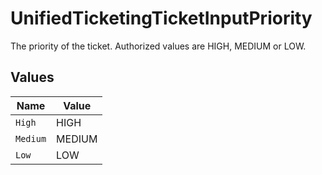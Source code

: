 # UnifiedTicketingTicketInputPriority

The priority of the ticket. Authorized values are HIGH, MEDIUM or LOW.


## Values

| Name     | Value    |
| -------- | -------- |
| `High`   | HIGH     |
| `Medium` | MEDIUM   |
| `Low`    | LOW      |